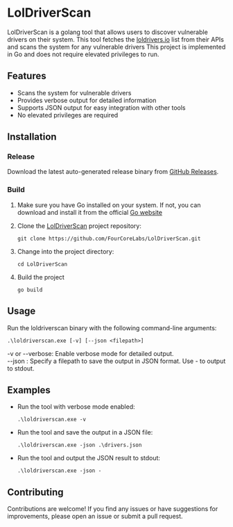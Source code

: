 # LolDriverScan

LolDriverScan is a golang tool that allows users to discover vulnerable drivers on their system.
This tool fetches the [loldrivers.io](https://www.loldrivers.io/) list from their APIs and scans the system for any vulnerable drivers
This project is implemented in Go and does not require elevated privileges to run.

## Features

- Scans the system for vulnerable drivers
- Provides verbose output for detailed information
- Supports JSON output for easy integration with other tools
- No elevated privileges are required

## Installation

### Release

Download the latest auto-generated release binary from [GitHub Releases](https://github.com/FourCoreLabs/LolDriverScan/releases). 

### Build

1. Make sure you have Go installed on your system. If not, you can download and install it from the official [Go website](https://golang.org/dl/)

2. Clone the [LolDriverScan](https://github.com/FourCoreLabs/LolDriverScan) project repository:

   ```shell
   git clone https://github.com/FourCoreLabs/LolDriverScan.git
   ```

3. Change into the project directory:

   ```shell
   cd LolDriverScan
   ```

4. Build the project
   ```shell
   go build
   ```

## Usage
Run the loldriverscan binary with the following command-line arguments:

   ```shell
   .\loldriverscan.exe [-v] [--json <filepath>]
   ```

-v or --verbose: Enable verbose mode for detailed output.  
--json <filepath>: Specify a filepath to save the output in JSON format. Use - to output to stdout.

## Examples

* Run the tool with verbose mode enabled:
   ```shell
   .\loldriverscan.exe -v
   ```

* Run the tool and save the output in a JSON file:
   ```shell
   .\loldriverscan.exe -json .\drivers.json
   ```

* Run the tool and output the JSON result to stdout:
   ```shell
   .\loldriverscan.exe -json -
   ```

## Contributing
Contributions are welcome! If you find any issues or have suggestions for improvements, please open an issue or submit a pull request.
